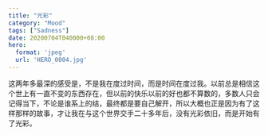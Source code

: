 ```yaml
---
title: "光彩"
category: "Mood"
tags: ["Sadness"]
date: 20200704T040000+08:00
hero:
  format: 'jpeg'
  url: 'HERO_0004.jpg'
---
```

这两年多最深的感受是，不是我在度过时间，而是时间在度过我。以前总是相信这个世上有一直不变的东西存在，但以前的快乐以前的好也都不算数的，多数人只会记得当下，不论是谁系上的结，最终都是要自己解开，所以大概也正是因为有了这样那样的故事，才让我在与这个世界交手二十多年后，没有光彩依旧，而是开始有了光彩。